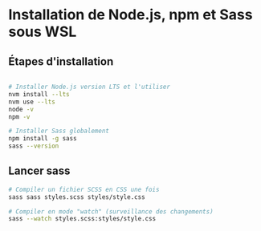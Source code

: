 # Installation de Node.js, npm et Sass sous WSL

## Étapes d'installation

```bash

# Installer Node.js version LTS et l'utiliser
nvm install --lts
nvm use --lts
node -v
npm -v

# Installer Sass globalement
npm install -g sass
sass --version
```

## Lancer sass

```bash
# Compiler un fichier SCSS en CSS une fois
sass sass styles.scss styles/style.css

# Compiler en mode "watch" (surveillance des changements)
sass --watch styles.scss:styles/style.css
```